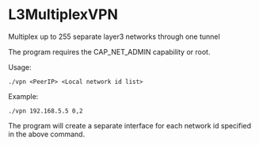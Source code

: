 # L3MultiplexVPN
Multiplex up to 255 separate layer3 networks through one tunnel

The program requires the CAP_NET_ADMIN capability or root.

Usage:
```
./vpn <PeerIP> <Local network id list>
```
Example:
```
./vpn 192.168.5.5 0,2
```

The program will create a separate interface for each network id specified in the above command. 